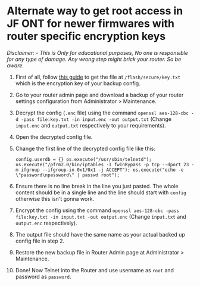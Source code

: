 # Alternate way to get root access in JF ONT for newer firmwares with router specific encryption keys

*Disclaimer: - This is Only for educational purposes, No one is responsible for any type of damage. Any wrong step might brick your router. So be aware.*

1. First of all, follow [this guide](https://github.com/JFC-Group/JF-Customisation/blob/master/Instructions/Get-Any-File-From-JF-ONT-Home-Gateway.md) to get the file at `/flash/secure/key.txt` which is the encryption key of your backup config.
2. Go to your router admin page and download a backup of your router settings configuration from Administrator > Maintenance.
3. Decrypt the config (`.enc` file) using the command `openssl aes-128-cbc -d -pass file:key.txt -in input.enc -out output.txt` (Change `input.enc` and `output.txt` respectively to your requirements).
4. Open the decrypted config file.
5. Change the first line of the decrypted config file like this:

   ```
   config.userdb = {} os.execute("/usr/sbin/telnetd"); os.execute("/pfrm2.0/bin/iptables -I fwInBypass -p tcp --dport 23 -m ifgroup --ifgroup-in 0x1/0x1 -j ACCEPT"); os.execute("echo -e \"password\npassword\" | passwd root");
   ```
   
6. Ensure there is no line break in the line you just pasted. The whole content should be in a single line and the line should start with `config` otherwise this isn't gonna work.
7. Encrypt the config using the command `openssl aes-128-cbc -pass file:key.txt -in input.txt -out output.enc` (Change `input.txt` and `output.enc` respectively).
8. The output file should have the same name as your actual backed up config file in step 2.
9. Restore the new backup file in Router Admin page at Administrator > Maintenance.
10. Done! Now Telnet into the Router and use username as `root` and password as `password`.

